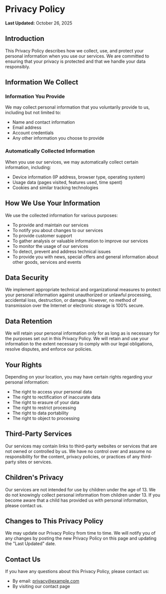 # Privacy Policy

**Last Updated:** October 26, 2025

## Introduction

This Privacy Policy describes how we collect, use, and protect your personal information when you use our services. We are committed to ensuring that your privacy is protected and that we handle your data responsibly.

## Information We Collect

### Information You Provide

We may collect personal information that you voluntarily provide to us, including but not limited to:

- Name and contact information
- Email address
- Account credentials
- Any other information you choose to provide

### Automatically Collected Information

When you use our services, we may automatically collect certain information, including:

- Device information (IP address, browser type, operating system)
- Usage data (pages visited, features used, time spent)
- Cookies and similar tracking technologies

## How We Use Your Information

We use the collected information for various purposes:

- To provide and maintain our services
- To notify you about changes to our services
- To provide customer support
- To gather analysis or valuable information to improve our services
- To monitor the usage of our services
- To detect, prevent and address technical issues
- To provide you with news, special offers and general information about other goods, services and events

## Data Security

We implement appropriate technical and organizational measures to protect your personal information against unauthorized or unlawful processing, accidental loss, destruction, or damage. However, no method of transmission over the Internet or electronic storage is 100% secure.

## Data Retention

We will retain your personal information only for as long as is necessary for the purposes set out in this Privacy Policy. We will retain and use your information to the extent necessary to comply with our legal obligations, resolve disputes, and enforce our policies.

## Your Rights

Depending on your location, you may have certain rights regarding your personal information:

- The right to access your personal data
- The right to rectification of inaccurate data
- The right to erasure of your data
- The right to restrict processing
- The right to data portability
- The right to object to processing

## Third-Party Services

Our services may contain links to third-party websites or services that are not owned or controlled by us. We have no control over and assume no responsibility for the content, privacy policies, or practices of any third-party sites or services.

## Children's Privacy

Our services are not intended for use by children under the age of 13. We do not knowingly collect personal information from children under 13. If you become aware that a child has provided us with personal information, please contact us.

## Changes to This Privacy Policy

We may update our Privacy Policy from time to time. We will notify you of any changes by posting the new Privacy Policy on this page and updating the "Last Updated" date.

## Contact Us

If you have any questions about this Privacy Policy, please contact us:

- By email: privacy@example.com
- By visiting our contact page
